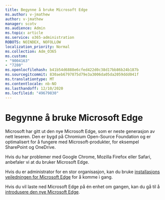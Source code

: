 ```yaml
---
title: Begynne å bruke Microsoft Edge
ms.author: v-jmathew
author: v-jmathew
manager: scotv
ms.audience: Admin
ms.topic: article
ms.service: o365-administration
ROBOTS: NOINDEX, NOFOLLOW
localization_priority: Normal
ms.collection: Adm_O365
ms.custom:
- "9004163"
- "7280"
ms.openlocfilehash: b41b54d6888e6cfed422d0c38d17bb86b24b187b
ms.sourcegitcommit: 830aeb6797075d79e3a3006da05da2059ddd041f
ms.translationtype: MT
ms.contentlocale: nb-NO
ms.lasthandoff: 12/10/2020
ms.locfileid: "49679830"
---
```

# <a name="start-using-microsoft-edge"></a>Begynne å bruke Microsoft Edge

Microsoft har gitt ut den nye Microsoft Edge, som er neste generasjon av nett leseren. Den er bygd på Chromium Open-Source Foundation og er optimalisert for å fungere med Microsoft-produkter, for eksempel SharePoint og OneDrive.

Hvis du har problemer med Google Chrome, Mozilla Firefox eller Safari, anbefaler vi at du bruker Microsoft Edge.

Hvis du er administrator for en stor organisasjon, kan du bruke [installasjons veiledningen for Microsoft Edge](https://go.microsoft.com/fwlink/?linkid=2142423) for å komme i gang.

Hvis du vil laste ned Microsoft Edge på én enhet om gangen, kan du gå til å [introdusere den nye Microsoft Edge](https://go.microsoft.com/fwlink/?linkid=2141049).

